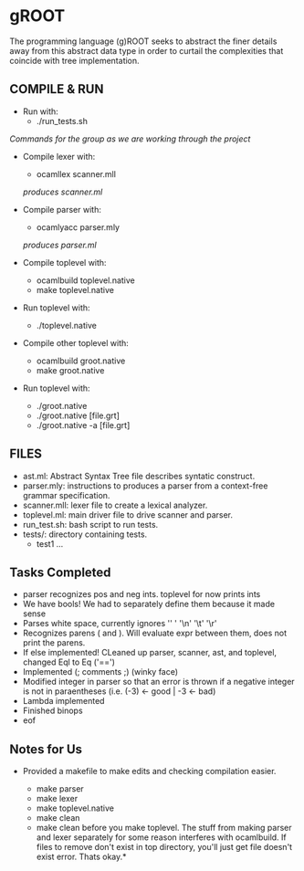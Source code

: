 # gROOT

The programming language (g)ROOT seeks to abstract the finer details away from this abstract data type in order to curtail the complexities that coincide with tree implementation.

## COMPILE & RUN
- Run with:
    - ./run_tests.sh

*Commands for the group as we are working through the project*
- Compile lexer with:
    - ocamllex scanner.mll
    
    *produces scanner.ml*

- Compile parser with:
    - ocamlyacc parser.mly
    
    *produces parser.ml*

- Compile toplevel with:
    - ocamlbuild toplevel.native
    - make toplevel.native
- Run toplevel with:
    - ./toplevel.native

- Compile other toplevel with:
    - ocamlbuild groot.native
    - make groot.native
- Run toplevel with:
    - ./groot.native
    - ./groot.native [file.grt]
    - ./groot.native -a [file.grt]

## FILES
- ast.ml: Abstract Syntax Tree file describes syntatic construct.
- parser.mly: instructions to produces a parser from a context-free grammar specification.
- scanner.mll: lexer file to create a lexical analyzer.
- toplevel.ml: main driver file to drive scanner and parser.
- run_test.sh: bash script to run tests.
- tests/: directory containing tests.
    - test1 ...



## Tasks Completed
- parser recognizes pos and neg ints. toplevel for now prints ints
- We have bools! We had to separately define them because it made sense
- Parses white space, currently ignores '' ' '\n' '\t' '\r'
- Recognizes parens ( and ). Will evaluate expr between them, does not print
  the parens.
- If else implemented! CLeaned up parser, scanner, ast, and toplevel, changed
  Eql to Eq ('==')  
- Implemented (; comments ;) (winky face)
- Modified integer in parser so that an error is thrown if a negative integer is
  not in paraentheses (i.e. (-3) <- good | -3 <- bad)
- Lambda implemented
- Finished binops 
- eof 

## Notes for Us
- Provided a makefile to make edits and checking compilation easier. 
    - make parser
    - make lexer
    - make toplevel.native
    - make clean  
    
    * make clean before you make toplevel. The stuff from making parser and lexer
    separately for some reason interferes with ocamlbuild. If files to remove
    don't exist in top directory, you'll just get file doesn't exist error.
    Thats okay.*